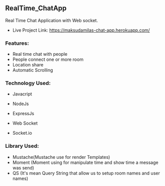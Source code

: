 ## RealTime_ChatApp
Real Time Chat Application with Web socket.

- Live Project Link: https://maksudamilas-chat-app.herokuapp.com/

### Features:
- Real time chat with people
- People connect one or more room 
- Location share 
- Automatic Scrolling


### Technology Used:
- Javacript
- NodeJs
- ExpressJs

- Web Socket
- Socket.io

### Library Used:
- Mustache(Mustache use for render Templates)
- Moment (Moment using for manipulate time and show time a message was send)
- QS (It's mean Query String that allow us to setup room names and user names)
